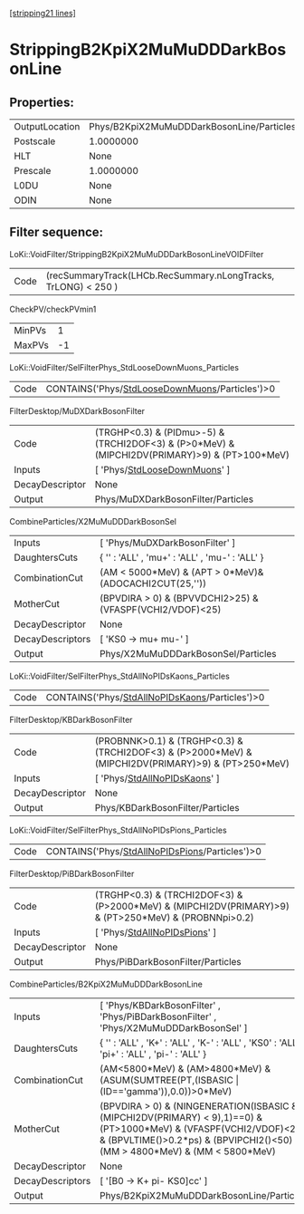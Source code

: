 [[stripping21 lines]](./stripping21-index)

# StrippingB2KpiX2MuMuDDDarkBosonLine

## Properties:

|                |                                           |
|----------------|-------------------------------------------|
| OutputLocation | Phys/B2KpiX2MuMuDDDarkBosonLine/Particles |
| Postscale      | 1.0000000                                 |
| HLT            | None                                      |
| Prescale       | 1.0000000                                 |
| L0DU           | None                                      |
| ODIN           | None                                      |

## Filter sequence:

LoKi::VoidFilter/StrippingB2KpiX2MuMuDDDarkBosonLineVOIDFilter

|      |                                                                |
|------|----------------------------------------------------------------|
| Code | (recSummaryTrack(LHCb.RecSummary.nLongTracks, TrLONG) \< 250 ) |

CheckPV/checkPVmin1

|        |     |
|--------|-----|
| MinPVs | 1   |
| MaxPVs | -1  |

LoKi::VoidFilter/SelFilterPhys_StdLooseDownMuons_Particles

|      |                                                                                                    |
|------|----------------------------------------------------------------------------------------------------|
| Code | CONTAINS('Phys/[StdLooseDownMuons](./stripping21-commonparticles-stdloosedownmuons)/Particles')\>0 |

FilterDesktop/MuDXDarkBosonFilter

|                 |                                                                                                      |
|-----------------|------------------------------------------------------------------------------------------------------|
| Code            | (TRGHP\<0.3) & (PIDmu\>-5) & (TRCHI2DOF\<3) & (P\>0\*MeV) & (MIPCHI2DV(PRIMARY)\>9) & (PT\>100\*MeV) |
| Inputs          | [ 'Phys/[StdLooseDownMuons](./stripping21-commonparticles-stdloosedownmuons)' ]                    |
| DecayDescriptor | None                                                                                                 |
| Output          | Phys/MuDXDarkBosonFilter/Particles                                                                   |

CombineParticles/X2MuMuDDDarkBosonSel

|                  |                                                             |
|------------------|-------------------------------------------------------------|
| Inputs           | [ 'Phys/MuDXDarkBosonFilter' ]                            |
| DaughtersCuts    | { '' : 'ALL' , 'mu+' : 'ALL' , 'mu-' : 'ALL' }              |
| CombinationCut   | (AM \< 5000\*MeV) & (APT \> 0\*MeV)& (ADOCACHI2CUT(25,''))  |
| MotherCut        | (BPVDIRA \> 0) & (BPVVDCHI2\>25) & (VFASPF(VCHI2/VDOF)\<25) |
| DecayDescriptor  | None                                                        |
| DecayDescriptors | [ 'KS0 -\> mu+ mu-' ]                                     |
| Output           | Phys/X2MuMuDDDarkBosonSel/Particles                         |

LoKi::VoidFilter/SelFilterPhys_StdAllNoPIDsKaons_Particles

|      |                                                                                                    |
|------|----------------------------------------------------------------------------------------------------|
| Code | CONTAINS('Phys/[StdAllNoPIDsKaons](./stripping21-commonparticles-stdallnopidskaons)/Particles')\>0 |

FilterDesktop/KBDarkBosonFilter

|                 |                                                                                                            |
|-----------------|------------------------------------------------------------------------------------------------------------|
| Code            | (PROBNNK\>0.1) & (TRGHP\<0.3) & (TRCHI2DOF\<3) & (P\>2000\*MeV) & (MIPCHI2DV(PRIMARY)\>9) & (PT\>250\*MeV) |
| Inputs          | [ 'Phys/[StdAllNoPIDsKaons](./stripping21-commonparticles-stdallnopidskaons)' ]                          |
| DecayDescriptor | None                                                                                                       |
| Output          | Phys/KBDarkBosonFilter/Particles                                                                           |

LoKi::VoidFilter/SelFilterPhys_StdAllNoPIDsPions_Particles

|      |                                                                                                    |
|------|----------------------------------------------------------------------------------------------------|
| Code | CONTAINS('Phys/[StdAllNoPIDsPions](./stripping21-commonparticles-stdallnopidspions)/Particles')\>0 |

FilterDesktop/PiBDarkBosonFilter

|                 |                                                                                                             |
|-----------------|-------------------------------------------------------------------------------------------------------------|
| Code            | (TRGHP\<0.3) & (TRCHI2DOF\<3) & (P\>2000\*MeV) & (MIPCHI2DV(PRIMARY)\>9) & (PT\>250\*MeV) & (PROBNNpi\>0.2) |
| Inputs          | [ 'Phys/[StdAllNoPIDsPions](./stripping21-commonparticles-stdallnopidspions)' ]                           |
| DecayDescriptor | None                                                                                                        |
| Output          | Phys/PiBDarkBosonFilter/Particles                                                                           |

CombineParticles/B2KpiX2MuMuDDDarkBosonLine

|                  |                                                                                                                                                                                                             |
|------------------|-------------------------------------------------------------------------------------------------------------------------------------------------------------------------------------------------------------|
| Inputs           | [ 'Phys/KBDarkBosonFilter' , 'Phys/PiBDarkBosonFilter' , 'Phys/X2MuMuDDDarkBosonSel' ]                                                                                                                    |
| DaughtersCuts    | { '' : 'ALL' , 'K+' : 'ALL' , 'K-' : 'ALL' , 'KS0' : 'ALL' , 'pi+' : 'ALL' , 'pi-' : 'ALL' }                                                                                                                |
| CombinationCut   | (AM\<5800\*MeV) & (AM\>4800\*MeV) & (ASUM(SUMTREE(PT,(ISBASIC \| (ID=='gamma')),0.0))\>0\*MeV)                                                                                                              |
| MotherCut        | (BPVDIRA \> 0) & (NINGENERATION(ISBASIC & (MIPCHI2DV(PRIMARY) \< 9),1)==0) & (PT\>1000\*MeV) & (VFASPF(VCHI2/VDOF)\<25) & (BPVLTIME()\>0.2\*ps) & (BPVIPCHI2()\<50) & (MM \> 4800\*MeV) & (MM \< 5800\*MeV) |
| DecayDescriptor  | None                                                                                                                                                                                                        |
| DecayDescriptors | [ '[B0 -\> K+ pi- KS0]cc' ]                                                                                                                                                                             |
| Output           | Phys/B2KpiX2MuMuDDDarkBosonLine/Particles                                                                                                                                                                   |
